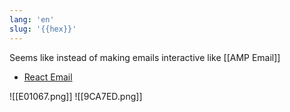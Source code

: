 ```yaml
---
lang: 'en'
slug: '{{hex}}'
---
```


Seems like instead of making emails interactive like [[AMP Email]]

- [React Email](https://react.email/)

![[E01067.png]]
![[9CA7ED.png]]